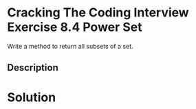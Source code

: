 # Cracking The Coding Interview Exercise 8.4 Power Set

Write a method to return all subsets of a set.

## Description


# Solution
